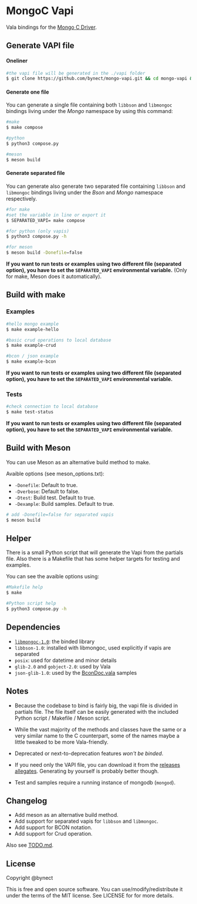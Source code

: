 # MongoC Vapi

Vala bindings for the [Mongo C Driver](https://github.com/mongodb/mongo-c-driver "mongo-c-driver").

## Generate VAPI file
#### Oneliner
```sh
#the vapi file will be generated in the ./vapi folder
$ git clone https://github.com/bynect/mongo-vapi.git && cd mongo-vapi && make compose
```

#### Generate one file
You can generate a single file containing both `libbson` and `libmongoc` bindings living under the _Mongo_ namespace by using this command:
```sh
#make
$ make compose

#python
$ python3 compose.py

#meson
$ meson build
```

#### Generate separated file
You can generate also generate two separated file containing `libbson` and `libmongoc` bindings living under the _Bson_ and _Mongo_ namespace respectively.
```sh
#for make
#set the variable in line or export it
$ SEPARATED_VAPI= make compose

#for python (only vapis)
$ python3 compose.py -h

#for meson
$ meson build -Donefile=false
```
__If you want to run tests or examples using two different file (separated option), you have to set the `SEPARATED_VAPI` environmental variable.__ (Only for make, Meson does it automatically).


## Build with make
### Examples
```sh
#hello mongo example
$ make example-hello

#basic crud operations to local database
$ make example-crud

#bcon / json example
$ make example-bcon
```
__If you want to run tests or examples using two different file (separated option), you have to set the `SEPARATED_VAPI` environmental variable.__


### Tests

```sh
#check connection to local database
$ make test-status
```
__If you want to run tests or examples using two different file (separated option), you have to set the `SEPARATED_VAPI` environmental variable.__


## Build with Meson
You can use Meson as an alternative build method to make.

Avaible options (see meson_options.txt):
* `-Donefile`:   Default to true.
* `-Dverbose`:  Default to false.
* `-Dtest`:   Build test. Default to true.
* `-Dexample`:  Build samples. Default to true.

```sh
# add -Donefile=false for separated vapis
$ meson build
```


## Helper
There is a small Python script that will generate the Vapi from the partials file.
Also there is a Makefile that has some helper targets for testing and examples.

You can see the avaible options using:
```sh
#Makefile help
$ make

#Python script help
$ python3 compose.py -h
```


## Dependencies
* [`libmongoc-1.0`](http://mongoc.org/libmongoc/current/installing.html): the binded library
* `libbson-1.0`: installed with libmongoc, used explicitly if vapis are separated
* `posix`: used for datetime and minor details
* `glib-2.0` and `gobject-2.0`: used by Vala
* `json-glib-1.0`: used by the [BconDoc.vala](samples/BconDoc.vala) samples


## Notes
* Because the codebase to bind is fairly big, the vapi file is divided in partials file. The file itself can be easily generated with the included Python script / Makefile / Meson script.

* While the vast majority of the methods and classes have the same or a very similar name to the C counterpart, some of the names maybe a little tweaked to be more Vala-friendly.

* Deprecated or next-to-deprecation features _won't be binded_.

* If you need only the VAPI file, you can download it from the [releases allegates](https://github.com/bynect/mongo-vapi/releases). Generating by yourself is probably better though.

* Test and samples require a running instance of mongodb (`mongod`).


## Changelog
* Add meson as an alternative build method.
* Add support for separated vapis for `libbson` and `libmongoc`.
* Add support for BCON notation.
* Add support for Crud operation.

Also see [TODO.md](./TODO.md).


## License
Copyright @bynect

This is free and open source software.
You can use/modify/redistribute it under the terms of the MIT license.
See LICENSE for for more details.
